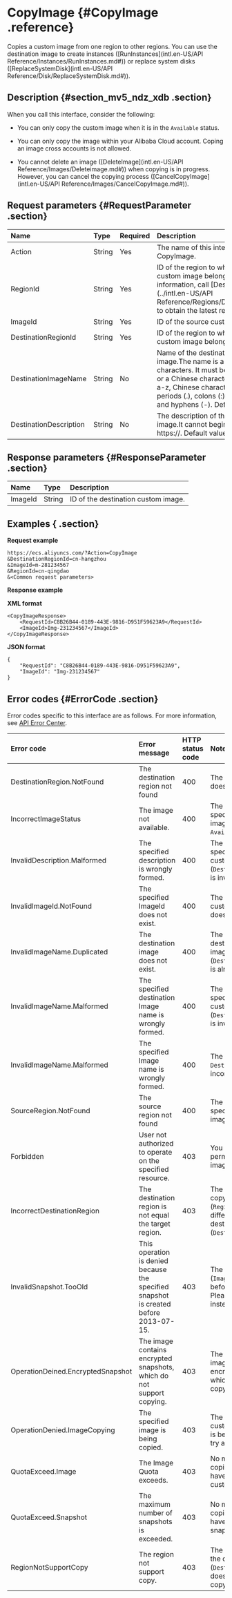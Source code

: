 # CopyImage {#CopyImage .reference}

Copies a custom image from one region to other regions. You can use the destination image to create instances \([RunInstances](intl.en-US/API Reference/Instances/RunInstances.md#)\) or replace system disks \([ReplaceSystemDisk](intl.en-US/API Reference/Disk/ReplaceSystemDisk.md#)\). 

## Description {#section_mv5_ndz_xdb .section}

When you call this interface, consider the following:

-   You can only copy the custom image when it is in the `Available` status.

-   You can only copy the image within your Alibaba Cloud account. Coping an image cross accounts is not allowed.

-   You cannot delete an image \([DeleteImage](intl.en-US/API Reference/Images/Deleteimage.md#)\) when copying is in progress. However, you can cancel the copying process \([CancelCopyImage](intl.en-US/API Reference/Images/CancelCopyImage.md#)\).


## Request parameters {#RequestParameter .section}

|Name|Type|Required|Description|
|:---|:---|:-------|:----------|
|Action|String|Yes|The name of this interface. Value: CopyImage.|
|RegionId|String|Yes|ID of the region to which the source custom image belongs. For more information, call [DescribeRegions](../intl.en-US/API Reference/Regions/DescribeRegions.md#) to obtain the latest region list.|
|ImageId|String|Yes|ID of the source custom image.|
|DestinationRegionId|String|Yes|ID of the region to where the destination custom image belongs.|
|DestinationImageName|String|No|Name of the destination custom image.The name is a string of 2 to 128 characters. It must begin with an English or a Chinese character. It can contain A-Z, a-z, Chinese characters, numbers, periods \(.\), colons \(:\), underscores \(\_\), and hyphens \(-\). Default value: null.|
|DestinationDescription|String|No|The description of the destination custom image.It cannot begin with http:// or https://. Default value: null.|

## Response parameters {#ResponseParameter .section}

|Name|Type|Description|
|:---|:---|:----------|
|ImageId|String|ID of the destination custom image.|

## Examples { .section}

**Request example** 

```
https://ecs.aliyuncs.com/?Action=CopyImage
&DestinationRegionId=cn-hangzhou
&ImageId=m-281234567
&RegionId=cn-qingdao
&<Common request parameters>
```

**Response example** 

**XML format** 

```
<CopyImageResponse>
    <RequestId>C8B26B44-0189-443E-9816-D951F59623A9</RequestId>
    <ImageId>Img-231234567</ImageId>
</CopyImageResponse>
```

**JSON format** 

```
{
    "RequestId": "C8B26B44-0189-443E-9816-D951F59623A9",
    "ImageId": "Img-231234567"
}
```

## Error codes {#ErrorCode .section}

Error codes specific to this interface are as follows. For more information, see [API Error Center](https://error-center.alibabacloud.com/status/product/Ecs).

|Error code|Error message|HTTP status code|Note|
|:---------|:------------|:---------------|:---|
|DestinationRegion.NotFound|The destination region not found|400|The `DestinationRegionId` does not exist.|
|IncorrectImageStatus|The image not available.|400|The status of the specified source custom image \(`ImageId`\) must be `Available`.|
|InvalidDescription.Malformed|The specified description is wrongly formed.|400|The description of the specified destination custom image \(`DestinationDescription`\) is invalid.|
|InvalidImageId.NotFound|The specified ImageId does not exist.|400|The specified source custom image \(`ImageId`\) does not exist.|
|InvalidImageName.Duplicated|The destination image does not exist.|400|The name of the destination custom image \(`DestinationImageName`\) is already in use.|
|InvalidImageName.Malformed|The specified destination Image name is wrongly formed.|400|The name of the specified destination custom image \(`DestinationImageName`\) is invalid.|
|InvalidImageName.Malformed|The specified Image name is wrongly formed.|400|The format of `DestinationImageName` is incorrect.|
|SourceRegion.NotFound|The source region not found|400|The `RegionId` of the specified source custom image does not exist.|
|Forbidden|User not authorized to operate on the specified resource.|403|You don't have permissions for copying images.|
|IncorrectDestinationRegion|The destination region is not equal the target region.|403|The source region for copying images \(`RegionId`\) must be different from the destination region \(`DestinationRegionId`\).|
|InvalidSnapshot.TooOld|This operation is denied because the specified snapshot is created before 2013-07-15.|403|The specified ImageId \(`ImageId`\) is created on or before July 15, 2013. Please try other images instead.|
|OperationDeined.EncryptedSnapshot|The image contains encrypted snapshots, which do not support copying.|403|The source custom image \(`ImageId`\) contains encrypted snapshots, which do not support copying.|
|OperationDenied.ImageCopying|The specified image is being copied.|403|The specified source custom image \(`ImageId`\) is being copied. Please try again later.|
|QuotaExceed.Image|The Image Quota exceeds.|403|No more images will be copied because you have exceeded your custom image quota.|
|QuotaExceed.Snapshot|The maximum number of snapshots is exceeded.|403|No more images will be copied because you have exceeded your snapshot quota.|
|RegionNotSupportCopy|The region not support copy.|403|The specified region of the destination image \(`DestinationRegionId`\) does not support image copying.|

